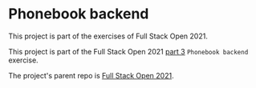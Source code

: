 # Phonebook backend
This project is part of the exercises of Full Stack Open 2021.

This project is part of the Full Stack Open 2021 [part 3](https://fullstackopen.com/en/part3/) `Phonebook backend` exercise.

The project's parent repo is [Full Stack Open 2021](https://github.com/KXLAA/Full-Stack-Open-2021).